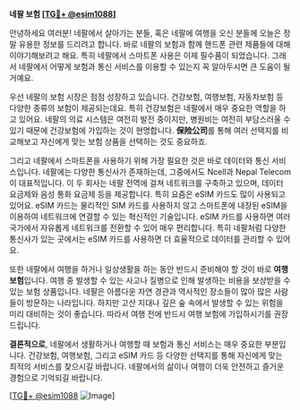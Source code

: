 **네팔 보험 [[TG💪+ @esim1088](https://t.me/s/esim1088)]**

안녕하세요 여러분! 네팔에서 살아가는 분들, 혹은 네팔에 여행을 오신 분들께 오늘은 정말 유용한 정보를 드리려고 합니다. 바로 네팔의 보험과 함께 핸드폰 관련 제품들에 대해 이야기해보려고 해요. 특히 네팔에서 스마트폰 사용은 이제 필수품이 되었습니다. 그래서 네팔에서 어떻게 보험과 통신 서비스를 이용할 수 있는지 꼭 알아두시면 큰 도움이 될 거예요.

우선 네팔의 보험 시장은 점점 성장하고 있습니다. 건강보험, 여행보험, 자동차보험 등 다양한 종류의 보험이 제공되는데요. 특히 건강보험은 네팔에서 매우 중요한 역할을 하고 있어요. 네팔의 의료 시스템은 여전히 발전 중이지만, 병원비는 여전히 부담스러울 수 있기 때문에 건강보험에 가입하는 것이 현명합니다. **保险公司**를 통해 여러 선택지를 비교해보고 자신에게 맞는 보험 상품을 선택하는 것도 중요하죠.

그리고 네팔에서 스마트폰을 사용하기 위해 가장 필요한 것은 바로 데이터와 통신 서비스입니다. 네팔에는 다양한 통신사가 존재하는데, 그중에서도 Ncell과 Nepal Telecom이 대표적입니다. 이 두 회사는 네팔 전역에 걸쳐 네트워크를 구축하고 있으며, 데이터 요금제와 음성 통화 요금제 등을 제공합니다. 특히 요즘은 eSIM 카드도 많이 사용되고 있어요. eSIM 카드는 물리적인 SIM 카드를 사용하지 않고 스마트폰에 내장된 eSIM을 이용하여 네트워크에 연결할 수 있는 혁신적인 기술입니다. eSIM 카드를 사용하면 여러 국가에서 자유롭게 네트워크를 전환할 수 있어 매우 편리합니다. 특히 네팔처럼 다양한 통신사가 있는 곳에서는 eSIM 카드를 사용하면 더 효율적으로 데이터를 관리할 수 있어요.

또한 네팔에서 여행을 하거나 일상생활을 하는 동안 반드시 준비해야 할 것이 바로 **여행 보험**입니다. 여행 중 발생할 수 있는 사고나 질병으로 인해 발생하는 비용을 보상받을 수 있는 보험 상품입니다. 네팔은 아름다운 자연 경관과 역사적인 장소들이 많아 많은 사람들이 방문하는 나라입니다. 하지만 고산 지대나 깊은 숲 속에서 발생할 수 있는 위험을 미리 대비하는 것이 좋습니다. 따라서 여행 전에 반드시 여행 보험에 가입하시기를 권장드립니다.

**결론적으로**, 네팔에서 생활하거나 여행할 때 보험과 통신 서비스는 매우 중요한 부분입니다. 건강보험, 여행보험, 그리고 eSIM 카드 등 다양한 선택지를 통해 자신에게 맞는 최적의 서비스를 찾으시길 바랍니다. 네팔에서의 삶이나 여행이 더욱 안전하고 즐거운 경험으로 기억되길 바랍니다. 

[[TG💪+ @esim1088](https://t.me/s/esim1088) ![Image](https://i.postimg.cc/Y0z9fWf4/image.png)]